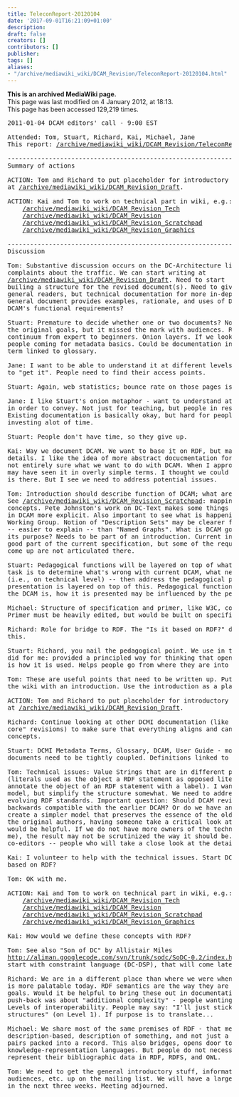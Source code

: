 ```yaml
---
title: TeleconReport-20120104
date: '2017-09-01T16:21:09+01:00'
description: 
draft: false
creators: []
contributors: []
publisher: 
tags: []
aliases:
- "/archive/mediawiki_wiki/DCAM_Revision/TeleconReport-20120104.html"
---
```


 **This is an archived MediaWiki page.**  
This page was last modified on 4 January 2012, at 18:13.  
This page has been accessed 129,219 times.

<pre>2011-01-04 DCAM editors' call - 9:00 EST

Attended: Tom, Stuart, Richard, Kai, Michael, Jane
This report: <a href="/archive/mediawiki_wiki/DCAM_Revision/TeleconReport-20120104" class="external free" rel="nofollow">/archive/mediawiki_wiki/DCAM_Revision/TeleconReport-20120104</a>

----------------------------------------------------------------------
Summary of actions

ACTION: Tom and Richard to put placeholder for introductory text into wiki document
at <a href="/archive/mediawiki_wiki/DCAM_Revision_Draft" class="external free" rel="nofollow">/archive/mediawiki_wiki/DCAM_Revision_Draft</a>.

ACTION: Kai and Tom to work on technical part in wiki, e.g.:
    <a href="/archive/mediawiki_wiki/DCAM_Revision_Tech" class="external free" rel="nofollow">/archive/mediawiki_wiki/DCAM_Revision_Tech</a>
    <a href="/archive/mediawiki_wiki/DCAM_Revision" class="external free" rel="nofollow">/archive/mediawiki_wiki/DCAM_Revision</a>
    <a href="/archive/mediawiki_wiki/DCAM_Revision_Scratchpad" class="external free" rel="nofollow">/archive/mediawiki_wiki/DCAM_Revision_Scratchpad</a>
    <a href="/archive/mediawiki_wiki/DCAM_Revision_Graphics" class="external free" rel="nofollow">/archive/mediawiki_wiki/DCAM_Revision_Graphics</a>

----------------------------------------------------------------------
Discussion

Tom: Substantive discussion occurs on the DC-Architecture list unless there are
complaints about the traffic. We can start writing at
<a href="/archive/mediawiki_wiki/DCAM_Revision_Draft" class="external free" rel="nofollow">/archive/mediawiki_wiki/DCAM_Revision_Draft</a>. Need to start
builing a structure for the revised document(s). Need to give something to
general readers, but technical documentation for more in-depth information.
General document provides examples, rationale, and uses of DCAM. What are
DCAM's functional requirements?

Stuart: Premature to decide whether one or two documents? Nothing wrong with
the original goals, but it missed the mark with audiences. Range of readers --
continuum from expert to beginners. Onion layers. If we look at Website data,
people coming for metadata basics. Could be documentation in layers. Every
term linked to glossary.

Jane: I want to be able to understand it at different levels, when struggling
to "get it". People need to find their access points.

Stuart: Again, web statistics; bounce rate on those pages is high.

Jane: I like Stuart's onion metaphor - want to understand at different levels
in order to convey. Not just for teaching, but people in research looking.
Existing documentation is basically okay, but hard for people to read without
investing alot of time.

Stuart: People don't have time, so they give up.

Kai: Way we document DCAM. We want to base it on RDF, but maybe want to hide
details. I like the idea of more abstract docucmentation for the user. Still
not entirely sure what we want to do with DCAM. When I approached this task,
may have seen it in overly simple terms. I thought we could just rewrite what
is there. But I see we need to address potential issues.

Tom: Introduction should describe function of DCAM; what are the requirements?
See <a href="/archive/mediawiki_wiki/DCAM_Revision_Scratchpad" class="external free" rel="nofollow">/archive/mediawiki_wiki/DCAM_Revision_Scratchpad</a>: mapping of
concepts. Pete Johnston's work on DC-Text makes some things that are implicit
in DCAM more explicit. Also important to see what is happening in the RDF
Working Group. Notion of "Description Sets" may be clearer for general readers
-- easier to explain -- than "Named Graphs". What is DCAM good for? What is
its purpose? Needs to be part of an introduction. Current introduction is a
good part of the current specification, but some of the requirements that have
come up are not articulated there.

Stuart: Pedagogical functions will be layered on top of what DCAM is. First
task is to determine what's wrong with current DCAM, what needs to happen
(i.e., on technical level) -- then address the pedagogical piece, how
presentation is layered on top of this. Pedagogical functions don't drive what
the DCAM is, how it is presented may be influenced by the pedagogic concerns.

Michael: Structure of specification and primer, like W3C, could work well.
Primer must be heavily edited, but would be built on specification.

Richard: Role for bridge to RDF. The "Is it based on RDF?" discussion reflects
this.

Stuart: Richard, you nail the pedagogical point. We use in teaching. What DCAM
did for me: provided a principled way for thinking that opened the door. This
is how it is used. Helps people go from where they are into a new space.

Tom: These are useful points that need to be written up. Put a placeholder in
the wiki with an introduction. Use the introduction as a place to collect text.

ACTION: Tom and Richard to put placeholder for introductory text into wiki document
at <a href="/archive/mediawiki_wiki/DCAM_Revision_Draft" class="external free" rel="nofollow">/archive/mediawiki_wiki/DCAM_Revision_Draft</a>.

Richard: Continue looking at other DCMI documentation (like the "using dublin
core" revisions) to make sure that everything aligns and can lead users through
concepts.

Stuart: DCMI Metadata Terms, Glossary, DCAM, User Guide - moving forward, these
documents need to be tightly coupled. Definitions linked to examples, etc.

Tom: Technical issues: Value Strings that are in different places in the Model
(literals used as the object a RDF statement as opposed literals used to
annotate the object of an RDF statement with a label). I want to keep the core
model, but simplify the structure somewhat. We need to address mappings to the
evolving RDF standards. Important question: Should DCAM revisions be kept
backwards compatible with the earlier DCAM? Or do we have an opportunity to
create a simpler model that preserves the essence of the old model? As one of
the original authors, having someone take a critical look at it with fresh eyes
would be helpful. If we do not have more owners of the technical part (besides
me), the result may not be scrutinized the way it should be. I'd some
co-editors -- people who will take a close look at the details.

Kai: I volunteer to help with the technical issues. Start DCAM from scratch,
based on RDF?

Tom: OK with me.

ACTION: Kai and Tom to work on technical part in wiki, e.g.:
    <a href="/archive/mediawiki_wiki/DCAM_Revision_Tech" class="external free" rel="nofollow">/archive/mediawiki_wiki/DCAM_Revision_Tech</a>
	<a href="/archive/mediawiki_wiki/DCAM_Revision" class="external free" rel="nofollow">/archive/mediawiki_wiki/DCAM_Revision</a>
    <a href="/archive/mediawiki_wiki/DCAM_Revision_Scratchpad" class="external free" rel="nofollow">/archive/mediawiki_wiki/DCAM_Revision_Scratchpad</a>
    <a href="/archive/mediawiki_wiki/DCAM_Revision_Graphics" class="external free" rel="nofollow">/archive/mediawiki_wiki/DCAM_Revision_Graphics</a>

Kai: How would we define these concepts with RDF?

Tom: See also "Son of DC" by Allistair Miles
<a href="http://aliman.googlecode.com/svn/trunk/sodc/SoDC-0.2/index.html" class="external free" rel="nofollow">http://aliman.googlecode.com/svn/trunk/sodc/SoDC-0.2/index.html</a>. Don't want to
start with constraint language (DC-DSP), that will come later.

Richard: We are in a different place than where we were when DCAM started. RDF
is more palatable today. RDF semantics are the way they are because of their
goals. Would it be helpful to bring these out in documentation? Some of the
push-back was about "additional complexity" - people wanting simple records.
Levels of interoperability. People may say: "I'll just stick with my simple
structures" (on Level 1). If purpose is to translate...

Michael: We share most of the same premises of RDF - that metadata is
description-based, description of something, and not just a set of key-value
pairs packed into a record. This also bridges, opens door to formal
knowledge-representation languages. But people do not necessarily want to
represent their bibliographic data in RDF, RDFS, and OWL.

Tom: We need to get the general introductory stuff, information about
audiences, etc. up on the mailing list. We will have a larger DCAM discussion
in the next three weeks. Meeting adjourned.
</pre>

